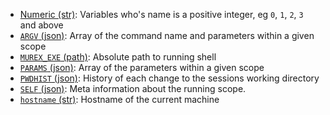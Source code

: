 * [Numeric (str)](../variables/numeric.md):
  Variables who's name is a positive integer, eg `0`, `1`, `2`, `3` and above
* [`ARGV` (json)](../variables/ARGV.md):
  Array of the command name and parameters within a given scope
* [`MUREX_EXE` (path)](../variables/MUREX_EXE.md):
  Absolute path to running shell
* [`PARAMS` (json)](../variables/PARAMS.md):
  Array of the parameters within a given scope
* [`PWDHIST` (json)](../variables/PWDHIST.md):
  History of each change to the sessions working directory
* [`SELF` (json)](../variables/SELF.md):
  Meta information about the running scope.
* [`hostname` (str)](../variables/hostname.md):
  Hostname of the current machine